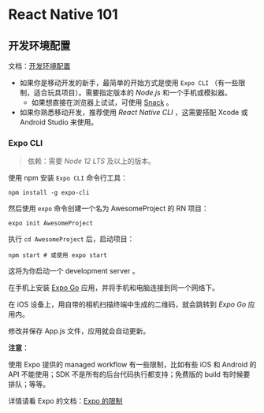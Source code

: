 # React Native 101

## 开发环境配置

文档：[开发环境配置](https://reactnative.dev/docs/environment-setup)

- 如果你是移动开发的新手，最简单的开始方式是使用 `Expo CLI` （有一些限制，适合玩具项目）。需要指定版本的 *Node.js* 和一个手机或模拟器。
  - 如果想直接在浏览器上试试，可使用 [Snack](https://snack.expo.dev/) 。
- 如果你熟悉移动开发，推荐使用 *React Native CLI* ，这需要搭配 Xcode 或 Android Studio 来使用。

### Expo CLI

> 依赖：需要 *Node 12 LTS* 及以上的版本。

使用 npm 安装 `Expo CLI` 命令行工具：

```console
npm install -g expo-cli
```

然后使用 `expo` 命令创建一个名为 AwesomeProject 的 RN 项目：

```console
expo init AwesomeProject
```

执行 `cd AwesomeProject` 后，启动项目：

```console
npm start # 或使用 expo start
```

这将为你启动一个 development server 。

在手机上安装 [Expo Go](https://expo.dev/client) 应用，并将手机和电脑连接到同一个网络下。

在 iOS 设备上，用自带的相机扫描终端中生成的二维码，就会跳转到 *Expo Go* 应用内。

修改并保存 App.js 文件，应用就会自动更新。

**注意**：

使用 Expo 提供的 managed workflow 有一些限制，比如有些 iOS 和 Android 的 API 不能使用；SDK 不是所有的后台代码执行都支持；免费版的 build 有时候要排队；等等。

详情请看 Expo 的文档：[Expo 的限制](https://docs.expo.dev/introduction/why-not-expo/)
